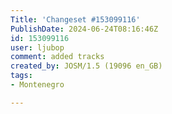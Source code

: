```yaml
---
Title: 'Changeset #153099116'
PublishDate: 2024-06-24T08:16:46Z
id: 153099116
user: ljubop
comment: added tracks
created_by: JOSM/1.5 (19096 en_GB)
tags:
- Montenegro

---
```

